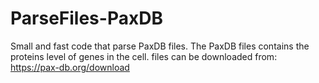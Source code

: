 # ParseFiles-PaxDB
Small and fast code that parse PaxDB files. 
The PaxDB files contains the proteins level of genes in the cell.
files can be downloaded from: https://pax-db.org/download


